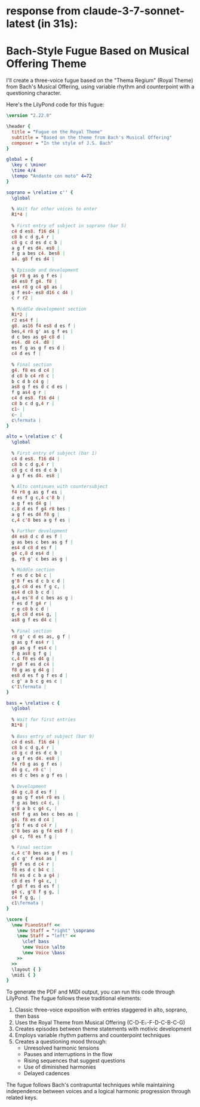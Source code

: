 

# response from claude-3-7-sonnet-latest (in 31s):

# Bach-Style Fugue Based on Musical Offering Theme

I'll create a three-voice fugue based on the "Thema Regium" (Royal Theme) from Bach's Musical Offering, using variable rhythm and counterpoint with a questioning character.

Here's the LilyPond code for this fugue:

```lilypond
\version "2.22.0"

\header {
  title = "Fugue on the Royal Theme"
  subtitle = "Based on the theme from Bach's Musical Offering"
  composer = "In the style of J.S. Bach"
}

global = {
  \key c \minor
  \time 4/4
  \tempo "Andante con moto" 4=72
}

soprano = \relative c'' {
  \global
  
  % Wait for other voices to enter
  R1*4 |
  
  % First entry of subject in soprano (bar 5)
  c4 d es8. f16 d4 |
  c8 b c d g,4 r |
  c8 g c d es d c b |
  a g f es d4. es8 |
  f g a bes c4. bes8 |
  a4. g8 f es d4 |
  
  % Episode and development
  g4 r8 g as g f es |
  d4 es8 f g4. f8 |
  es4 r8 g c4 g8 as |
  g f es4~ es8 d16 c d4 |
  c r r2 |
  
  % Middle development section
  R1*2 |
  r2 es4 f |
  g8. as16 f4 es8 d es f |
  bes,4 r8 g' as g f es |
  d c bes as g4 c8 d |
  es4. d8 c4. d8 |
  es f g as g f es d |
  c4 d es f |
  
  % Final section
  g4. f8 es d c4 |
  d c8 b c4 r8 c |
  b c d b c4 g |
  as8 g f es d c d es |
  f g as4 g r |
  c4 d es8. f16 d4 |
  c8 b c d g,4 r |
  c1~ |
  c~ |
  c\fermata |
}

alto = \relative c' {
  \global
  
  % First entry of subject (bar 1)
  c4 d es8. f16 d4 |
  c8 b c d g,4 r |
  c8 g c d es d c b |
  a g f es d4. es8 |
  
  % Alto continues with countersubject
  f4 r8 g as g f es |
  d es f g c,4 c'8 b |
  a g f es d4 g |
  c,8 d es f g4 r8 bes |
  a g f es d4 f8 g |
  c,4 c'8 bes a g f es |
  
  % Further development
  d4 es8 d c d es f |
  g as bes c bes as g f |
  es4 d c8 d es f |
  g4 c,8 d es4 d |
  g, r8 g' c bes as g |
  
  % Middle section
  f es d c b4 c |
  g'8 f es d c b c d |
  g,4 c8 d es f g c, |
  es4 d c8 b c d |
  g,4 es'8 d c bes as g |
  f es d f g4 r |
  r g c8 b c d |
  g,4 c8 d es4 g, |
  as8 g f es d4 c |
  
  % Final section
  r8 g' c d es as, g f |
  g as g f es4 r |
  g8 as g f es4 c |
  f g as8 g f g |
  c,4 f8 es d4 g |
  r g8 f es d c4 |
  f8 g as g d4 g |
  es8 d es f g f es d |
  c g' a b c g es c |
  c'1\fermata |
}

bass = \relative c {
  \global
  
  % Wait for first entries
  R1*8 |
  
  % Bass entry of subject (bar 9)
  c4 d es8. f16 d4 |
  c8 b c d g,4 r |
  c8 g c d es d c b |
  a g f es d4. es8 |
  f4 r8 g as g f es |
  d4 g c, r8 c' |
  es d c bes a g f es |
  
  % Development
  d4 g c,8 d es f |
  g as g f es4 r8 es |
  f g as bes c4 c, |
  g'8 a b c g4 c, |
  es8 f g as bes c bes as |
  g4. f8 es d c4 |
  g'8 f es d c4 r |
  c'8 bes as g f4 es8 f |
  g4 c, f8 es f g |
  
  % Final section
  c,4 c'8 bes as g f es |
  d c g' f es4 as |
  g8 f es d c4 r |
  f8 es d c b4 c |
  f8 es d c b a g4 |
  c8 d es f g4 c, |
  f g8 f es d es f |
  g4 c, g'8 f g g, |
  c4 f g g, |
  c1\fermata |
}

\score {
  \new PianoStaff <<
    \new Staff = "right" \soprano
    \new Staff = "left" <<
      \clef bass
      \new Voice \alto
      \new Voice \bass
    >>
  >>
  \layout { }
  \midi { }
}
```

To generate the PDF and MIDI output, you can run this code through LilyPond. The fugue follows these traditional elements:

1. Classic three-voice exposition with entries staggered in alto, soprano, then bass
2. Uses the Royal Theme from Musical Offering (C-D-E♭-F-D-C-B-C-G)
3. Creates episodes between theme statements with motivic development
4. Employs variable rhythm patterns and counterpoint techniques
5. Creates a questioning mood through:
   - Unresolved harmonic tensions
   - Pauses and interruptions in the flow
   - Rising sequences that suggest questions
   - Use of diminished harmonies
   - Delayed cadences

The fugue follows Bach's contrapuntal techniques while maintaining independence between voices and a logical harmonic progression through related keys.

